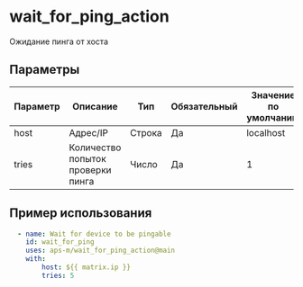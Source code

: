 # wait_for_ping_action

Ожидание пинга от хоста

## Параметры

| Параметр | Описание                          | Тип    | Обязательный | Значение по умолчанию |
| -------- | --------------------------------- | ------ | ------------ | --------------------- |
| host     | Адрес/IP                          | Строка | Да           | localhost             |
| tries    | Количество попыток проверки пинга | Число  | Да           | 1                     |

## Пример использования

```yml
  - name: Wait for device to be pingable
    id: wait_for_ping
    uses: aps-m/wait_for_ping_action@main
    with:
        host: ${{ matrix.ip }}
        tries: 5

```
